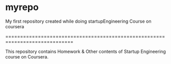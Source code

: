 myrepo
======

My first repository created while doing startupEngineering Course on coursera

=============================================================================

This repository contains Homework & Other contents of Startup Engineering course on Coursera.
